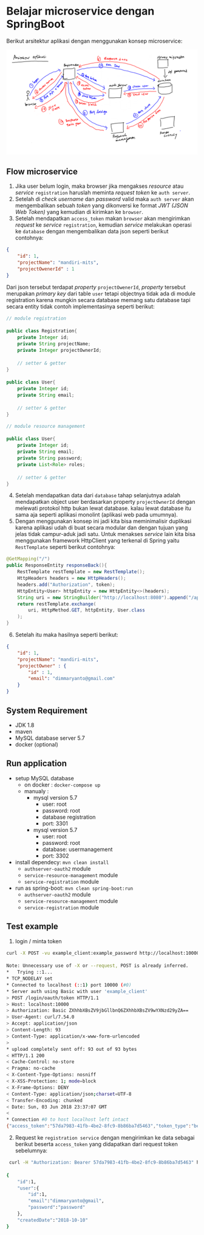 # Belajar microservice dengan SpringBoot

Berikut arsitektur aplikasi dengan menggunakan konsep microservice:

![konsep microservice](imgs/arsitketur-aplikasi.png)

## Flow microservice

1. Jika user belum login, maka browser jika mengakses _resource_ atau _service_ `registration` haruslah meminta _request token_ ke `auth server`. 
2. Setelah di _check username_ dan _password_ valid maka `auth server` akan mengembalikan sebuah _token_ yang dikonversi ke format _JWT (JSON Web Token)_ yang kemudian di kirimkan ke `browser`. 
3. Setelah mendapatkan `access_token` makan `browser` akan mengirimkan _request_ ke _service_ `registration`, kemudian _service_ melakukan operasi ke `database` dengan mengembalikan data json seperti berikut contohnya:

```json
{
    "id": 1,
    "projectName": "mandiri-mits",
    "projectOwenerId" : 1
}
```

Dari json tersebut terdapat _property_ `projectOwenerId`, _property_ tersebut merupakan _primary key_ dari table `user` tetapi objectnya tidak ada di module registration karena mungkin secara database memang satu database tapi secara entity tidak contoh implementasinya seperti berikut:

```java
// module registration

public class Registration{
    private Integer id;
    private String projectName;
    private Integer projectOwnerId;

    // setter & getter
}

public class User{
    private Integer id;
    private String email;

    // setter & getter
}
```

```java
// module resource management

public class User{
    private Integer id;
    private String email;
    private String password;
    private List<Role> roles;

    // setter & getter
}
```

4. Setelah mendapatkan data dari `database` tahap selanjutnya adalah mendapatkan object user berdasarkan property `projectOwnerId` dengan melewati protokol http bukan lewat database. kalau lewat database itu sama aja seperti aplikasi monolint (aplikasi web pada umumnya).
5. Dengan menggunakan konsep ini jadi kita bisa meminimalisir duplikasi karena aplikasi udah di buat secara modular dan dengan tujuan yang jelas tidak campur-aduk jadi satu. Untuk menakses _service_ lain kita bisa menggunakan framework HttpClient yang terkenal di Spring yaitu `RestTemplate` seperti berikut contohnya:

```java
@GetMapping("/")
public ResponseEntity responseBack(){
    RestTemplate restTemplate = new RestTemplate();
    HttpHeaders headers = new HttpHeaders();
    headers.add("Authorization", token);
    HttpEntity<User> httpEntity = new HttpEntity<>(headers);
    String uri = new StringBuilder("http://localhost:8080").append("/api/users/me").toString();
    return restTemplate.exchange(
        uri, HttpMethod.GET, httpEntity, User.class
    );
}
```

6. Setelah itu maka hasilnya seperti berikut:
```json
{
    "id": 1,
    "projectName": "mandiri-mits",
    "projectOwner" : {
        "id" : 1,
        "email": "dimmaryanto@gmail.com"
    }
}
```


## System Requirement

- JDK 1.8
- maven
- MySQL database server 5.7
- docker (optional)

## Run application

- setup MySQL database
    - on docker : `docker-compose up`
    - manualy : 
        - mysql version 5.7
            - user: root
            - password: root
            - database registration
            - port: 3301
        - mysql version 5.7
            - user: root
            - password: root
            - database: usermanagement
            - port: 3302
- install dependecy: `mvn clean install`
    - `authserver-oauth2` module
    - `service-resource-management` module
    - `service-registration` module
- run as spring-boot: `mvn clean spring-boot:run`
    - `authserver-oauth2` module
    - `service-resource-management` module
    - `service-registration` module

## Test example

1. login / minta token

```bash 
curl -X POST -vu example_client:example_password http://localhost:10000/login/oauth/token -H "Accept: application/json" -d "client_id=example_client&grant_type=password&username=dimmaryanto@gmail.com&password=password"

Note: Unnecessary use of -X or --request, POST is already inferred.
*   Trying ::1...
* TCP_NODELAY set
* Connected to localhost (::1) port 10000 (#0)
* Server auth using Basic with user 'example_client'
> POST /login/oauth/token HTTP/1.1
> Host: localhost:10000
> Authorization: Basic ZXhhbXBsZV9jbGllbnQ6ZXhhbXBsZV9wYXNzd29yZA==
> User-Agent: curl/7.54.0
> Accept: application/json
> Content-Length: 93
> Content-Type: application/x-www-form-urlencoded
>
* upload completely sent off: 93 out of 93 bytes
< HTTP/1.1 200
< Cache-Control: no-store
< Pragma: no-cache
< X-Content-Type-Options: nosniff
< X-XSS-Protection: 1; mode=block
< X-Frame-Options: DENY
< Content-Type: application/json;charset=UTF-8
< Transfer-Encoding: chunked
< Date: Sun, 03 Jun 2018 23:37:07 GMT
<
* Connection #0 to host localhost left intact
{"access_token":"57da7983-41fb-4be2-8fc9-8b86ba7d5463","token_type":"bearer","refresh_token":"1f41dea5-6e7c-49db-b357-b3b226f80a2a","expires_in":43199,"scope":"read write trust"}➜  springboot-microservice-example git:(master) ✗
```

2. Request ke `registration service` dengan mengirimkan ke data sebagai berikut beserta `access_token` yang didapatkan dari request token sebelumnya:

```bash
 curl -H "Authorization: Bearer 57da7983-41fb-4be2-8fc9-8b86ba7d5463" http://localhost:11000/registration/api/registration/general

{
    "id":1,
    "user":{   
        "id":1,
        "email":"dimmaryanto@gmail",
        "password":"password"
    },
    "createdDate":"2018-10-10"
}
```